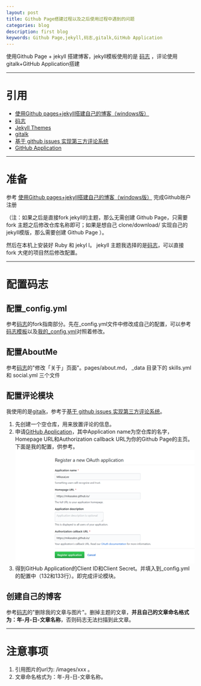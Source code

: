 ```yaml
---
layout: post
title: Github Page搭建过程以及之后使用过程中遇到的问题
categories: blog
description: first blog
keywords: Github Page,jekyll,码志,gitalk,GitHub Application
---
```



使用Github Page + jekyll 搭建博客，jekyll模板使用的是 [码志](https://github.com/mzlogin/mzlogin.github.io) ，评论使用gitalk+GitHub Application搭建

---

# 引用
+ [使用Github pages+jekyll搭建自己的博客（windows版）](https://www.cnblogs.com/zjjDaily/p/8695978.html)
+ [码志](https://github.com/mzlogin/mzlogin.github.io)
+ [Jekyll Themes](http://jekyllthemes.org/)
+ [gitalk](https://github.com/gitalk/gitalk)
+ [基于 github issues 实现第三方评论系统](https://segmentfault.com/a/1190000011100934)
+ [GitHub Application](https://github.com/settings/applications/new)

---

# 准备
  参考 [使用Github pages+jekyll搭建自己的博客（windows版）](https://www.cnblogs.com/zjjDaily/p/8695978.html) 完成Github账户注册

  （注：如果之后是直接fork jekyll的主题，那么无需创建 Github Page，只需要 fork 主题之后修改仓库名称即可；如果是想自己 clone/download/ 实现自己的jekyll模版，那么需要创建 Github Page ）。

  然后在本机上安装好 Ruby 和 jekyl l。 jekyll 主题我选择的是[码志](https://github.com/mzlogin/mzlogin.github.io)，可以直接 fork 大佬的项目然后修改配置。

---

# 配置码志

## 配置_config.yml
  参考[码志](https://github.com/mzlogin/mzlogin.github.io)的fork指南部分。先在_config.yml文件中修改成自己的配置，可以参考[码志模板](https://github.com/mzlogin/mzlogin.github.io/blob/master/_config.yml)以及[我的_config.yml](https://github.com/MikasaLee/MikasaLee.github.io/blob/master/_config.yml)对照着修改。

## 配置AboutMe
   参考[码志](https://github.com/mzlogin/mzlogin.github.io)的"修改「关于」页面"。pages/about.md， _data 目录下的 skills.yml 和 social.yml 三个文件

## 配置评论模块
   我使用的是[gitalk](https://github.com/gitalk/gitalk)，参考于[基于 github issues 实现第三方评论系统](https://segmentfault.com/a/1190000011100934)。
1. 先创建一个空仓库，用来放置评论的信息。
2. 申请[GitHub Application](https://github.com/settings/applications/new)，其中Application name为空仓库的名字，Homepage URL和Authorization callback URL为你的Github Page的主页。下面是我的配置，供参考。![我的填写信息](/images/blog/InforGitHubApplication.PNG)
3.  得到GitHub Application的Client ID和Client Secret。并填入到_config.yml的配置中（132和133行）。即完成评论模块。

## 创建自己的博客
  参考[码志](https://github.com/mzlogin/mzlogin.github.io)的"删除我的文章与图片"。删掉主题的文章，**并且自己的文章命名格式为：年-月-日-文章名称**，否则码志无法扫描到此文章。

---

# 注意事项
1. 引用图片的url为: /images/xxx 。
2. 文章命名格式为：年-月-日-文章名称。






